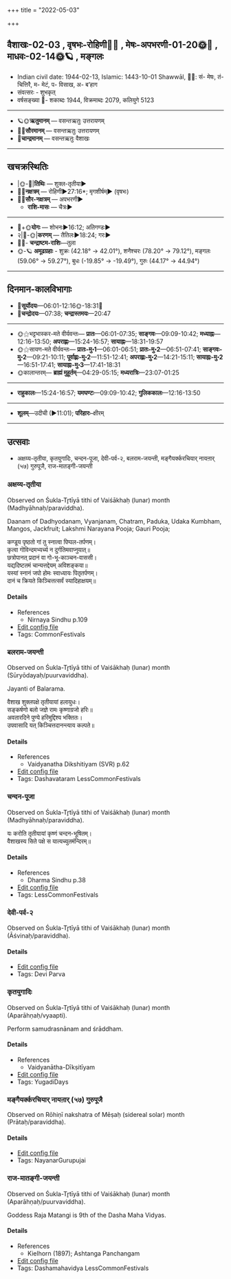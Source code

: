 +++
title = "2022-05-03"

+++
## वैशाखः-02-03  ,  वृषभः-रोहिणी🌛🌌  ,  मेषः-अपभरणी-01-20🌞🌌  ,  माधवः-02-14🌞🪐  ,  मङ्गलः
- Indian civil date: 1944-02-13, Islamic: 1443-10-01 Shawwāl, 🌌🌞: सं- मेषः, तं- चित्तिरै, म- मेटं, प- विसाख, अ- ब’हाग
- संवत्सरः - शुभकृत्
- वर्षसङ्ख्या 🌛- शकाब्दः 1944, विक्रमाब्दः 2079, कलियुगे 5123
___________________
- 🪐🌞**ऋतुमानम्** — वसन्तऋतुः उत्तरायणम्
- 🌌🌞**सौरमानम्** — वसन्तऋतुः उत्तरायणम्
- 🌛**चान्द्रमानम्** — वसन्तऋतुः वैशाखः
___________________


## खचक्रस्थितिः
- |🌞-🌛|**तिथिः** — शुक्ल-तृतीया►  
- 🌌🌛**नक्षत्रम्** — रोहिणी►27:16*; मृगशीर्षम्► (वृषभः)  
- 🌌🌞**सौर-नक्षत्रम्** — अपभरणी►  
  - **राशि-मासः** — चैत्रः► 
___________________
- 🌛+🌞**योगः** — शोभनः►16:12; अतिगण्डः►  
- २|🌛-🌞|**करणम्** — तैतिलः►18:24; गरः►  
- 🌌🌛- **चन्द्राष्टम-राशिः**—तुला  
- 🌞-🪐 **अमूढग्रहाः** - शुक्रः (42.18° → 42.01°), शनैश्चरः (78.20° → 79.12°), मङ्गलः (59.06° → 59.27°), बुधः (-19.85° → -19.49°), गुरुः (44.17° → 44.94°)
___________________


## दिनमान-कालविभागाः
- 🌅**सूर्योदयः**—06:01-12:16🌞️-18:31🌇  
- 🌛**चन्द्रोदयः**—07:38; **चन्द्रास्तमयः**—20:47  
___________________
- 🌞⚝भट्टभास्कर-मते वीर्यवन्तः— **प्रातः**—06:01-07:35; **साङ्गवः**—09:09-10:42; **मध्याह्नः**—12:16-13:50; **अपराह्णः**—15:24-16:57; **सायाह्नः**—18:31-19:57  
- 🌞⚝सायण-मते वीर्यवन्तः— **प्रातः-मु॰1**—06:01-06:51; **प्रातः-मु॰2**—06:51-07:41; **साङ्गवः-मु॰2**—09:21-10:11; **पूर्वाह्णः-मु॰2**—11:51-12:41; **अपराह्णः-मु॰2**—14:21-15:11; **सायाह्नः-मु॰2**—16:51-17:41; **सायाह्नः-मु॰3**—17:41-18:31  
- 🌞कालान्तरम्— **ब्राह्मं मुहूर्तम्**—04:29-05:15; **मध्यरात्रिः**—23:07-01:25  
___________________
- **राहुकालः**—15:24-16:57; **यमघण्टः**—09:09-10:42; **गुलिककालः**—12:16-13:50  
___________________
- **शूलम्**—उदीची (►11:01); **परिहारः**–क्षीरम्  
___________________

## उत्सवाः
- अक्षय्य-तृतीया, कृतयुगादिः, चन्दन-पूजा, देवी-पर्व-२, बलराम-जयन्ती, मङ्गैयर्क्करचियार् नायऩार् (५७) गुरुपूजै, राज-मातङ्गी-जयन्ती
### अक्षय्य-तृतीया

Observed on Śukla-Tr̥tīyā tithi of Vaiśākhaḥ (lunar) month (Madhyāhnaḥ/paraviddha). 

Daanam of Dadhyodanam, Vyanjanam, Chatram, Paduka, Udaka Kumbham, Mangos, Jackfruit; Lakshmi Narayana Pooja; Gauri Pooja;

कण्डूय पृष्ठतो गां तु स्नात्वा पिप्पल-तर्पणम्।  
कृत्वा गॊविन्दमभ्यर्च्य न दुर्गतिमवाप्नुयात्॥  
छत्रोपानत् प्रदानं वा गो-भू-काञ्चन-वाससी।  
यद्यदिष्टतमं चान्यत्तद्देयम् अविशङ्कया॥  
यस्यां स्नानं जपो होमः स्वाध्यायः पितृतर्पणम्।  
दानं च क्रियते किञ्चित्तत्सर्वं स्यादिहाक्षयम्॥



#### Details
- References
  - Nirnaya Sindhu p.109
- [Edit config file](https://github.com/jyotisham/adyatithi/blob/master/general/lunar_month/tithi/02/03/akSayya-tRtIyA.toml)
- Tags: CommonFestivals


### बलराम-जयन्ती

Observed on Śukla-Tr̥tīyā tithi of Vaiśākhaḥ (lunar) month (Sūryōdayaḥ/puurvaviddha). 

Jayanti of Balarama.

वैशाख शुक्लपक्षे तृतीयायां हलायुधः।  
सङ्कर्षणो बलो जज्ञे रामः कृष्णाग्रजो हरिः॥  
अवतारदिने पुण्ये हरिमुद्दिश्य भक्तितः।  
उपवासादि यत् किञ्चित्तदानन्त्याय कल्पते॥



#### Details
- References
  - Vaidyanatha Dikshitiyam (SVR) p.62
- [Edit config file](https://github.com/jyotisham/adyatithi/blob/master/devatA/vaiShNava/lunar_month/tithi/02/03/balarAma~jayantI.toml)
- Tags: Dashavataram LessCommonFestivals


### चन्दन-पूजा

Observed on Śukla-Tr̥tīyā tithi of Vaiśākhaḥ (lunar) month (Madhyāhnaḥ/paraviddha). 

यः करोति तृतीयायां कृष्णं चन्दन-भूषितम्।  
वैशाखस्य सिते पक्षे स यात्यच्युतमंन्दिरम्॥



#### Details
- References
  - Dharma Sindhu p.38
- [Edit config file](https://github.com/jyotisham/adyatithi/blob/master/general/lunar_month/tithi/02/03/candana-pUjA.toml)
- Tags: LessCommonFestivals


### देवी-पर्व-२

Observed on Śukla-Tr̥tīyā tithi of Vaiśākhaḥ (lunar) month (Āśvinaḥ/paraviddha). 



#### Details
- [Edit config file](https://github.com/jyotisham/adyatithi/blob/master/devatA/devIparva/lunar_month/tithi/02/03/devi-parva-2.toml)
- Tags: Devi Parva


### कृतयुगादिः

Observed on Śukla-Tr̥tīyā tithi of Vaiśākhaḥ (lunar) month (Aparāhṇaḥ/vyaapti). 

Perform samudrasnānam and śrāddham.

#### Details
- References
  - Vaidyanātha-Dīkṣitīyam
- [Edit config file](https://github.com/jyotisham/adyatithi/blob/master/time_focus/yugAdiH/lunar_month/tithi/02/03/kRtayugAdiH.toml)
- Tags: YugadiDays


### मङ्गैयर्क्करचियार् नायऩार् (५७) गुरुपूजै

Observed on Rōhiṇī nakshatra of Mēṣaḥ (sidereal solar) month (Prātaḥ/paraviddha). 



#### Details
- [Edit config file](https://github.com/jyotisham/adyatithi/blob/master/mahApuruSha/nAyanAr/sidereal_solar_month/nakshatra/01/04/maGgaiyarkkaraciyAr_nAyan2Ar_%2857%29_gurupUjai.toml)
- Tags: NayanarGurupujai


### राज-मातङ्गी-जयन्ती

Observed on Śukla-Tr̥tīyā tithi of Vaiśākhaḥ (lunar) month (Aparāhṇaḥ/puurvaviddha). 

Goddess Raja Matangi is 9th of the Dasha Maha Vidyas.

#### Details
- References
  - Kielhorn (1897); Ashtanga Panchangam
- [Edit config file](https://github.com/jyotisham/adyatithi/blob/master/devatA/dashamahAvidyA/lunar_month/tithi/02/03/rAja-mAtaGgI~jayantI.toml)
- Tags: Dashamahavidya LessCommonFestivals


